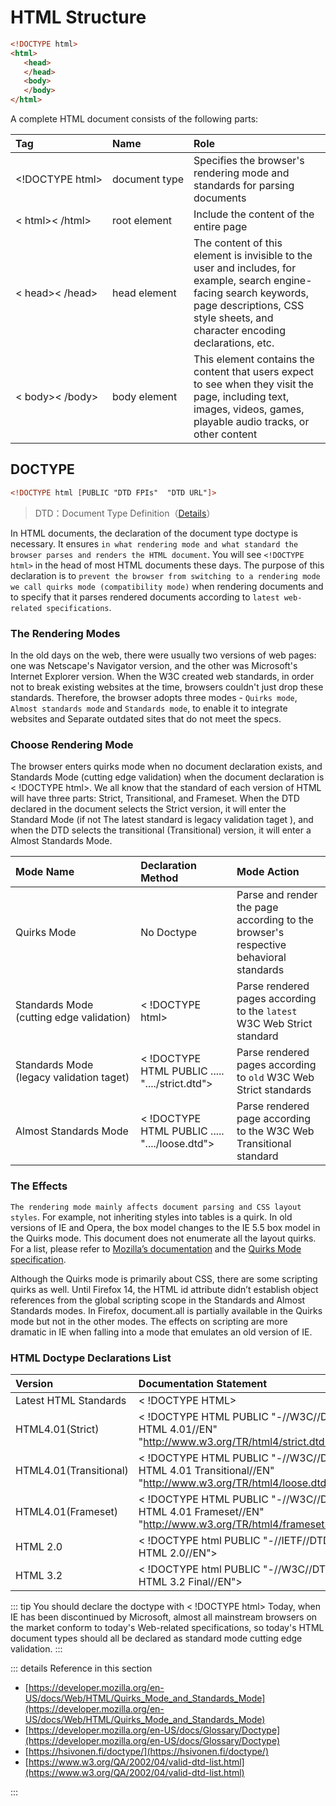 # HTML Structure

```html
<!DOCTYPE html>
<html>
   <head>
   </head>
   <body>
   </body>
</html>
```

A complete HTML document consists of the following parts:

| Tag | Name                                              | Role                                                     |
| :------------------------------------------------------- | :------- | :----------------------------------------------------------- |
| <p style='white-space: nowrap;'><\!DOCTYPE html></p> | <p style='white-space: nowrap;'>document type</p> | Specifies the browser's rendering mode and standards for parsing documents |
| < html>< /html>                                          | root element                                      | Include the content of the entire page     |
| < head>< /head>                                          | head element                                      | The content of this element is invisible to the user and includes, for example, search engine-facing search keywords, page descriptions, CSS style sheets, and character encoding declarations, etc. |
| < body>< /body>                                          | body element                                      | This element contains the content that users expect to see when they visit the page, including text, images, videos, games, playable audio tracks, or other content |



## DOCTYPE

```html
<!DOCTYPE html [PUBLIC "DTD FPIs"  "DTD URL"]>
```

> DTD：Document Type Definition（[Details](https://en.wikipedia.org/wiki/Document_type_definition)）

In HTML documents, the declaration of the document type doctype is necessary. It ensures `in what rendering mode and what standard the browser parses and renders the HTML document`. You will see `<!DOCTYPE html>` in the head of most HTML documents these days. The purpose of this declaration is to `prevent the browser from switching to a rendering mode we call quirks mode (compatibility mode)` when rendering documents and to specify that it parses rendered documents according to `latest web-related specifications`.



### The Rendering Modes

In the old days on the web, there were usually two versions of web pages: one was Netscape's Navigator version, and the other was Microsoft's Internet Explorer version. When the W3C created web standards, in order not to break existing websites at the time, browsers couldn't just drop these standards. Therefore, the browser adopts three modes - `Quirks mode`, `Almost standards mode` and `Standards mode`, to enable it to integrate websites and Separate outdated sites that do not meet the specs.



### Choose Rendering Mode

The browser enters quirks mode when no document declaration exists, and Standards Mode (cutting edge validation) when the document declaration is < !DOCTYPE html>. We all know that the standard of each version of HTML will have three parts: Strict, Transitional, and Frameset. When the DTD declared in the document selects the Strict version, it will enter the Standard Mode (if not The latest standard is legacy validation taget ), and when the DTD selects the transitional (Transitional) version, it will enter a  Almost Standards Mode.

| Mode Name                                                    | Declaration Method                                | Mode Action                                                  |
| :----------------------------------------------------------- | :------------------------------------------------ | :----------------------------------------------------------- |
| Quirks Mode                                                  | No Doctype                                        | Parse and render the page according to the browser's respective behavioral standards |
| <p style='white-space: nowrap;'>Standards Mode<br />(cutting edge validation)</p> | < !DOCTYPE html>                                  | Parse rendered pages according to the `latest` W3C Web Strict  standard |
| <p style='white-space: nowrap;'>Standards Mode<br />(legacy validation taget)</p> | < !DOCTYPE HTML PUBLIC  .....  "..../strict.dtd"> | Parse rendered pages according to `old` W3C Web Strict standards |
| <p style='white-space: nowrap;'>Almost Standards Mode</p>    | < !DOCTYPE HTML PUBLIC  ..... "..../loose.dtd">   | Parse rendered page according to the W3C Web Transitional standard |



### The Effects

`The rendering mode mainly affects document parsing and CSS layout styles`. For example, not inheriting styles into tables is a quirk. In old versions of IE and Opera, the box model changes to the IE 5.5 box model in the Quirks mode. This document does not enumerate all the layout quirks. For a list, please refer to [Mozilla’s documentation](https://developer.mozilla.org/en-US/docs/Mozilla_Quirks_Mode_Behavior) and the [Quirks Mode specification](https://quirks.spec.whatwg.org/).

Although the Quirks mode is primarily about CSS, there are some scripting quirks as well. Until Firefox 14, the HTML id attribute didn’t establish object references from the global scripting scope in the Standards and Almost Standards modes. In Firefox, document.all is partially available in the Quirks mode but not in the other modes. The effects on scripting are more dramatic in IE when falling into a mode that emulates an old version of IE.



### HTML Doctype Declarations List

| Version                                                    | Documentation Statement                                      |
| :--------------------------------------------------------- | :----------------------------------------------------------- |
| Latest HTML Standards                                      | < !DOCTYPE HTML>                                             |
| HTML4.01(Strict)                                           | < !DOCTYPE HTML PUBLIC "-//W3C//DTD HTML 4.01//EN"    "http://www.w3.org/TR/html4/strict.dtd"> |
| <p style='white-space: nowrap;'>HTML4.01(Transitional)</p> | < !DOCTYPE HTML PUBLIC "-//W3C//DTD HTML 4.01 Transitional//EN"    "http://www.w3.org/TR/html4/loose.dtd"> |
| HTML4.01(Frameset)                                         | < !DOCTYPE HTML PUBLIC "-//W3C//DTD HTML 4.01 Frameset//EN"   "http://www.w3.org/TR/html4/frameset.dtd"> |
| HTML 2.0                                                   | < !DOCTYPE html PUBLIC "-//IETF//DTD HTML 2.0//EN">          |
| HTML 3.2                                                   | < !DOCTYPE html PUBLIC "-//W3C//DTD HTML 3.2 Final//EN">     |



::: tip You should declare the doctype with < !DOCTYPE html>
Today, when IE has been discontinued by Microsoft, almost all mainstream browsers on the market conform to today's Web-related specifications, so today's HTML document types should all be declared as standard mode cutting edge validation.
:::



::: details Reference in this section

-  [https://developer.mozilla.org/en-US/docs/Web/HTML/Quirks_Mode_and_Standards_Mode](https://developer.mozilla.org/en-US/docs/Web/HTML/Quirks_Mode_and_Standards_Mode)
-  [https://developer.mozilla.org/en-US/docs/Glossary/Doctype](https://developer.mozilla.org/en-US/docs/Glossary/Doctype)
-  [https://hsivonen.fi/doctype/](https://hsivonen.fi/doctype/)
-  [https://www.w3.org/QA/2002/04/valid-dtd-list.html](https://www.w3.org/QA/2002/04/valid-dtd-list.html)

:::